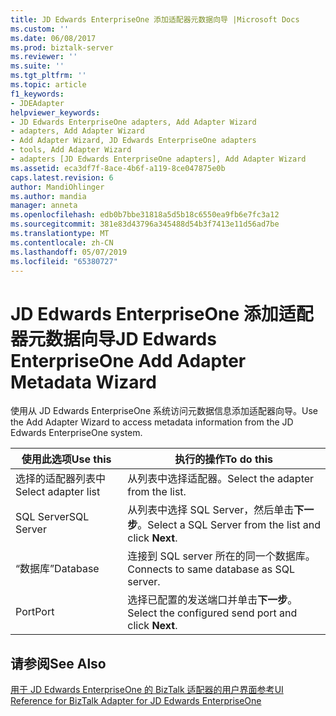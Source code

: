 ```yaml
---
title: JD Edwards EnterpriseOne 添加适配器元数据向导 |Microsoft Docs
ms.custom: ''
ms.date: 06/08/2017
ms.prod: biztalk-server
ms.reviewer: ''
ms.suite: ''
ms.tgt_pltfrm: ''
ms.topic: article
f1_keywords:
- JDEAdapter
helpviewer_keywords:
- JD Edwards EnterpriseOne adapters, Add Adapter Wizard
- adapters, Add Adapter Wizard
- Add Adapter Wizard, JD Edwards EnterpriseOne adapters
- tools, Add Adapter Wizard
- adapters [JD Edwards EnterpriseOne adapters], Add Adapter Wizard
ms.assetid: eca3df7f-8ace-4b6f-a119-8ce047875e0b
caps.latest.revision: 6
author: MandiOhlinger
ms.author: mandia
manager: anneta
ms.openlocfilehash: edb0b7bbe31818a5d5b18c6550ea9fb6e7fc3a12
ms.sourcegitcommit: 381e83d43796a345488d54b3f7413e11d56ad7be
ms.translationtype: MT
ms.contentlocale: zh-CN
ms.lasthandoff: 05/07/2019
ms.locfileid: "65380727"
---
```

# <a name="jd-edwards-enterpriseone-add-adapter-metadata-wizard"></a><span data-ttu-id="d30c4-102">JD Edwards EnterpriseOne 添加适配器元数据向导</span><span class="sxs-lookup"><span data-stu-id="d30c4-102">JD Edwards EnterpriseOne Add Adapter Metadata Wizard</span></span>
<span data-ttu-id="d30c4-103">使用从 JD Edwards EnterpriseOne 系统访问元数据信息添加适配器向导。</span><span class="sxs-lookup"><span data-stu-id="d30c4-103">Use the Add Adapter Wizard to access metadata information from the JD Edwards EnterpriseOne system.</span></span>  
  
|<span data-ttu-id="d30c4-104">使用此选项</span><span class="sxs-lookup"><span data-stu-id="d30c4-104">Use this</span></span>|<span data-ttu-id="d30c4-105">执行的操作</span><span class="sxs-lookup"><span data-stu-id="d30c4-105">To do this</span></span>|  
|--------------|----------------|  
|<span data-ttu-id="d30c4-106">选择的适配器列表中</span><span class="sxs-lookup"><span data-stu-id="d30c4-106">Select adapter list</span></span>|<span data-ttu-id="d30c4-107">从列表中选择适配器。</span><span class="sxs-lookup"><span data-stu-id="d30c4-107">Select the adapter from the list.</span></span>|  
|<span data-ttu-id="d30c4-108">SQL Server</span><span class="sxs-lookup"><span data-stu-id="d30c4-108">SQL Server</span></span>|<span data-ttu-id="d30c4-109">从列表中选择 SQL Server，然后单击**下一步**。</span><span class="sxs-lookup"><span data-stu-id="d30c4-109">Select a SQL Server from the list and click **Next**.</span></span>|  
|<span data-ttu-id="d30c4-110">“数据库”</span><span class="sxs-lookup"><span data-stu-id="d30c4-110">Database</span></span>|<span data-ttu-id="d30c4-111">连接到 SQL server 所在的同一个数据库。</span><span class="sxs-lookup"><span data-stu-id="d30c4-111">Connects to same database as SQL server.</span></span>|  
|<span data-ttu-id="d30c4-112">Port</span><span class="sxs-lookup"><span data-stu-id="d30c4-112">Port</span></span>|<span data-ttu-id="d30c4-113">选择已配置的发送端口并单击**下一步**。</span><span class="sxs-lookup"><span data-stu-id="d30c4-113">Select the configured send port and click **Next**.</span></span>|  
  
## <a name="see-also"></a><span data-ttu-id="d30c4-114">请参阅</span><span class="sxs-lookup"><span data-stu-id="d30c4-114">See Also</span></span>  
 [<span data-ttu-id="d30c4-115">用于 JD Edwards EnterpriseOne 的 BizTalk 适配器的用户界面参考</span><span class="sxs-lookup"><span data-stu-id="d30c4-115">UI Reference for BizTalk Adapter for JD Edwards EnterpriseOne</span></span>](../core/ui-reference-for-biztalk-adapter-for-jd-edwards-enterpriseone.md)